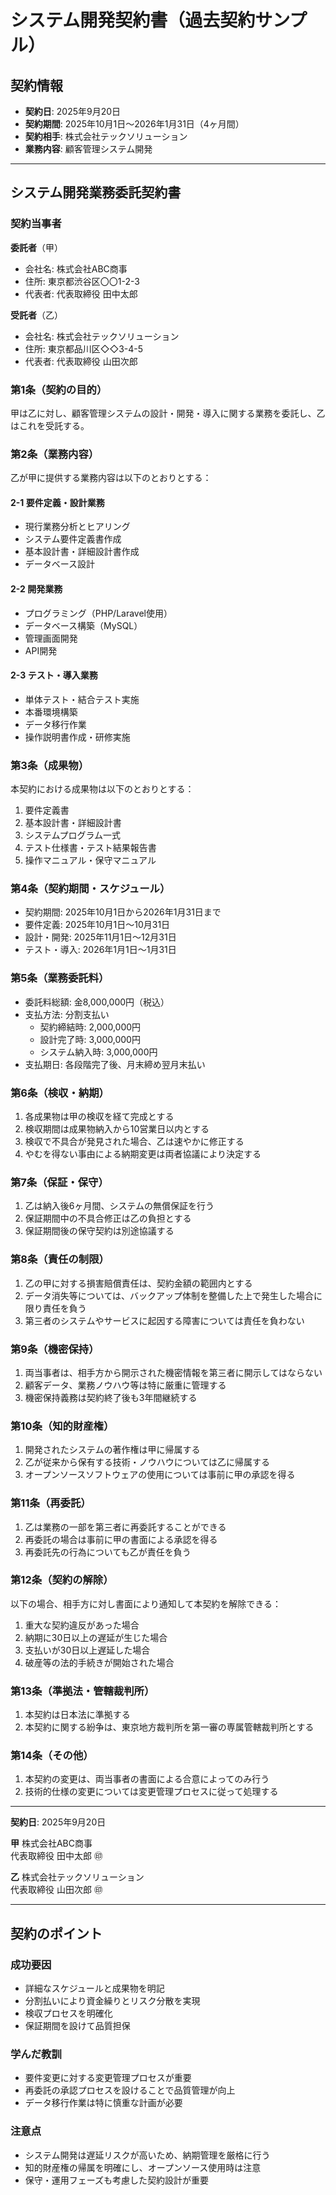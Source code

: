 # システム開発契約書（過去契約サンプル）

## 契約情報
- **契約日**: 2025年9月20日
- **契約期間**: 2025年10月1日〜2026年1月31日（4ヶ月間）
- **契約相手**: 株式会社テックソリューション
- **業務内容**: 顧客管理システム開発

---

## システム開発業務委託契約書

### 契約当事者
**委託者**（甲）
- 会社名: 株式会社ABC商事
- 住所: 東京都渋谷区〇〇1-2-3
- 代表者: 代表取締役 田中太郎

**受託者**（乙）
- 会社名: 株式会社テックソリューション
- 住所: 東京都品川区◇◇3-4-5
- 代表者: 代表取締役 山田次郎

### 第1条（契約の目的）
甲は乙に対し、顧客管理システムの設計・開発・導入に関する業務を委託し、乙はこれを受託する。

### 第2条（業務内容）
乙が甲に提供する業務内容は以下のとおりとする：

#### 2-1 要件定義・設計業務
- 現行業務分析とヒアリング
- システム要件定義書作成
- 基本設計書・詳細設計書作成
- データベース設計

#### 2-2 開発業務
- プログラミング（PHP/Laravel使用）
- データベース構築（MySQL）
- 管理画面開発
- API開発

#### 2-3 テスト・導入業務
- 単体テスト・結合テスト実施
- 本番環境構築
- データ移行作業
- 操作説明書作成・研修実施

### 第3条（成果物）
本契約における成果物は以下のとおりとする：
1. 要件定義書
2. 基本設計書・詳細設計書
3. システムプログラム一式
4. テスト仕様書・テスト結果報告書
5. 操作マニュアル・保守マニュアル

### 第4条（契約期間・スケジュール）
- 契約期間: 2025年10月1日から2026年1月31日まで
- 要件定義: 2025年10月1日〜10月31日
- 設計・開発: 2025年11月1日〜12月31日
- テスト・導入: 2026年1月1日〜1月31日

### 第5条（業務委託料）
- 委託料総額: 金8,000,000円（税込）
- 支払方法: 分割支払い
  - 契約締結時: 2,000,000円
  - 設計完了時: 3,000,000円
  - システム納入時: 3,000,000円
- 支払期日: 各段階完了後、月末締め翌月末払い

### 第6条（検収・納期）
1. 各成果物は甲の検収を経て完成とする
2. 検収期間は成果物納入から10営業日以内とする
3. 検収で不具合が発見された場合、乙は速やかに修正する
4. やむを得ない事由による納期変更は両者協議により決定する

### 第7条（保証・保守）
1. 乙は納入後6ヶ月間、システムの無償保証を行う
2. 保証期間中の不具合修正は乙の負担とする
3. 保証期間後の保守契約は別途協議する

### 第8条（責任の制限）
1. 乙の甲に対する損害賠償責任は、契約金額の範囲内とする
2. データ消失等については、バックアップ体制を整備した上で発生した場合に限り責任を負う
3. 第三者のシステムやサービスに起因する障害については責任を負わない

### 第9条（機密保持）
1. 両当事者は、相手方から開示された機密情報を第三者に開示してはならない
2. 顧客データ、業務ノウハウ等は特に厳重に管理する
3. 機密保持義務は契約終了後も3年間継続する

### 第10条（知的財産権）
1. 開発されたシステムの著作権は甲に帰属する
2. 乙が従来から保有する技術・ノウハウについては乙に帰属する
3. オープンソースソフトウェアの使用については事前に甲の承認を得る

### 第11条（再委託）
1. 乙は業務の一部を第三者に再委託することができる
2. 再委託の場合は事前に甲の書面による承認を得る
3. 再委託先の行為についても乙が責任を負う

### 第12条（契約の解除）
以下の場合、相手方に対し書面により通知して本契約を解除できる：
1. 重大な契約違反があった場合
2. 納期に30日以上の遅延が生じた場合
3. 支払いが30日以上遅延した場合
4. 破産等の法的手続きが開始された場合

### 第13条（準拠法・管轄裁判所）
1. 本契約は日本法に準拠する
2. 本契約に関する紛争は、東京地方裁判所を第一審の専属管轄裁判所とする

### 第14条（その他）
1. 本契約の変更は、両当事者の書面による合意によってのみ行う
2. 技術的仕様の変更については変更管理プロセスに従って処理する

---

**契約日**: 2025年9月20日

**甲** 株式会社ABC商事  
代表取締役 田中太郎 ㊞

**乙** 株式会社テックソリューション  
代表取締役 山田次郎 ㊞

---

## 契約のポイント

### 成功要因
- 詳細なスケジュールと成果物を明記
- 分割払いにより資金繰りとリスク分散を実現
- 検収プロセスを明確化
- 保証期間を設けて品質担保

### 学んだ教訓
- 要件変更に対する変更管理プロセスが重要
- 再委託の承認プロセスを設けることで品質管理が向上
- データ移行作業は特に慎重な計画が必要

### 注意点
- システム開発は遅延リスクが高いため、納期管理を厳格に行う
- 知的財産権の帰属を明確にし、オープンソース使用時は注意
- 保守・運用フェーズも考慮した契約設計が重要
